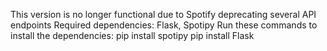 This version is no longer functional due to Spotify deprecating several API endpoints
Required dependencies: Flask, Spotipy
Run these commands to install the dependencies:
pip install spotipy
pip install Flask
